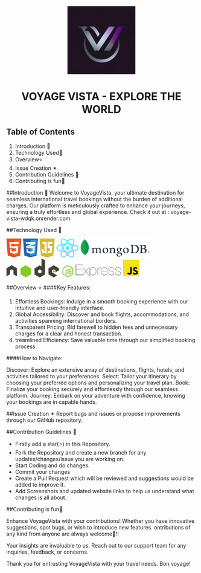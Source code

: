 <div align="center"><img src="apple-touch-icon.png"/></div>

# <div align="center">VOYAGE VISTA - EXPLORE THE WORLD</div>

## Table of Contents

1. Introduction 📌
2. Technology Used🚀
3. Overview⭐
4. Issue Creation ✴
5. Contribution Guidelines 📑
6. Contributing is fun🧡


##Introduction 📌
Welcome to VoyageVista, your ultimate destination for seamless international travel bookings without the burden of additional charges. Our platform is meticulously crafted to enhance your journeys, ensuring a truly effortless and global experience.
Check it out at : voyage-vista-wdqk.onrender.com


##Technology Used 🚀

<img src="html.png" height="50" width="40">
<img src="css.jpeg" height="50" width="40">
<img src="java.jpg" height="50" width="40">
<img src="react.png" height="50" width="60">
<img src="mongo.png" height="50" >
<img src="node.png" height="50">
<img src="express.webp" height="50">




##Overview ⭐
####Key Features:

1. Effortless Bookings: Indulge in a smooth booking experience with our intuitive and user-friendly interface.
2. Global Accessibility: Discover and book flights, accommodations, and activities spanning international borders.
3. Transparent Pricing: Bid farewell to hidden fees and unnecessary charges for a clear and honest transaction.
4. treamlined Efficiency: Save valuable time through our simplified booking process.

####How to Navigate:

Discover: Explore an extensive array of destinations, flights, hotels, and activities tailored to your preferences.
Select: Tailor your itinerary by choosing your preferred options and personalizing your travel plan.
Book: Finalize your booking securely and effortlessly through our seamless platform.
Journey: Embark on your adventure with confidence, knowing your bookings are in capable hands.

##Issue Creation ✴
Report bugs and  issues or propose improvements through our GitHub repository.

##Contribution Guidelines 📑

- Firstly add a star(⭐) in this Repository.
- Fork the Repository and create a new branch for any updates/changes/issue you are working on.
- Start Coding and do changes.
- Commit your changes
- Create a Pull Request which will be reviewed and suggestions would be added to improve it.
- Add Screenshots and updated website links to help us understand what changes is all about.

    
##Contributing is fun🧡

Enhance VoyageVista with your contributions! Whether you have innovative suggestions, spot bugs, or wish to introduce new features.
ontributions of any kind from anyone are always welcome🌟!!


Your insights are invaluable to us. Reach out to our support team for any inquiries, feedback, or concerns.

Thank you for entrusting VoyageVista with your travel needs. Bon voyage!